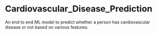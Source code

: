 # Cardiovascular_Disease_Prediction
An end to end ML model to predict whether a person has cardiovascular disease or not based on various features.

